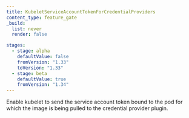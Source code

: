 ```yaml
---
title: KubeletServiceAccountTokenForCredentialProviders
content_type: feature_gate
_build:
  list: never
  render: false

stages:
  - stage: alpha 
    defaultValue: false
    fromVersion: "1.33"
    toVersion: "1.33"
  - stage: beta
    defaultValue: true
    fromVersion: "1.34"
---
```

Enable kubelet to send the service account token bound to the pod for which the image is being pulled to the credential provider plugin.

